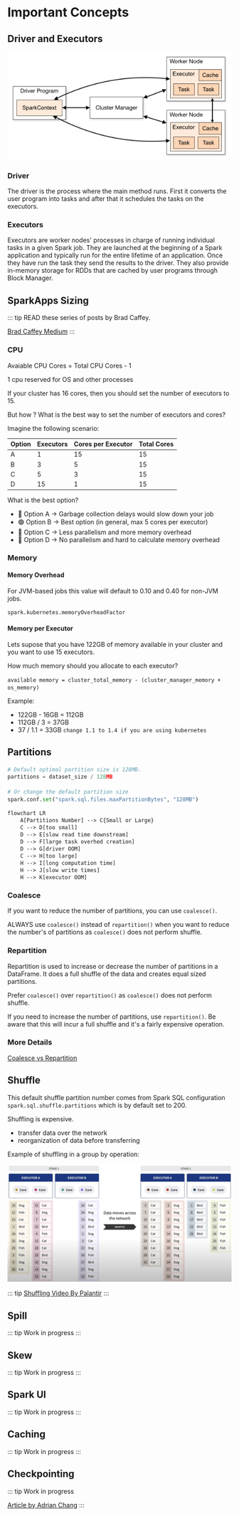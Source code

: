 # Important Concepts

## Driver and Executors

![Spark Architecture](driver-exec.png)

### Driver

The driver is the process where the main method runs. First it converts the user program into tasks and after that it schedules the tasks on the executors.

### Executors

Executors are worker nodes' processes in charge of running individual tasks in a given Spark job. They are launched at the beginning of a Spark application and typically run for the entire lifetime of an application. Once they have run the task they send the results to the driver. They also provide in-memory storage for RDDs that are cached by user programs through Block Manager.

## SparkApps Sizing
::: tip
READ these series of posts by Brad Caffey.

[Brad Caffey Medium](https://medium.com/expedia-group-tech/part-3-efficient-executor-configuration-for-apache-spark-b4602929262)
:::


### CPU

Avaiable CPU Cores = Total CPU Cores - 1 

1 cpu reserved for OS and other processes

If your cluster has 16 cores, then you should set the number of executors to 15.

But how ? What is the best way to set the number of executors and cores?

Imagine the following scenario:

| Option | Executors | Cores per Executor | Total Cores | 
| ------ | --------- | ------------------ | ----------- |
| A      | 1         | 15                 | 15          |
| B      | 3         | 5                  | 15          |
| C      | 5         | 3                  | 15          |
| D      | 15        | 1                  | 15          |

What is the best option? 

* :red_circle: Option A -> Garbage collection delays would slow down your job
* :green_circle: Option B -> Best option (in general, max 5 cores per executor)
* :red_circle: Option C -> Less parallelism and more memory overhead
* :red_circle: Option D -> No parallelism and hard to calculate memory overhead

### Memory

#### Memory Overhead

For JVM-based jobs this value will default to 0.10 and 0.40 for non-JVM jobs.

```python
spark.kubernetes.memoryOverheadFactor
```

#### Memory per Executor

Lets supose that you have 122GB of memory available in your cluster and you want to use 15 executors.

How much memory should you allocate to each executor?

`available memory = cluster_total_memory - (cluster_manager_memory + os_memory)`

Example: 

- 122GB - 16GB = 112GB
- 112GB / 3 = 37GB
- 37 / 1.1 = 33GB  `change 1.1 to 1.4 if you are using kubernetes` 

## Partitions


```python
# Default optimal partition size is 128MB.
partitions = dataset_size / 128MB

# Or change the default partition size
spark.conf.set("spark.sql.files.maxPartitionBytes", "128MB")
```

```mermaid
flowchart LR
    A[Partitions Number] --> C{Small or Large}
    C --> D[too small]
    D --> E[slow read time downstream]
    D --> F[large task overhed creation]
    D --> G[driver OOM]
    C --> H[too large]
    H --> I[long computation time]
    H --> J[slow write times]
    H --> K[executor OOM]
```

### Coalesce
If you want to reduce the number of partitions, you can use `coalesce()`.

ALWAYS use `coalesce()` instead of `repartition()` when you want to reduce the number's of partitions as `coalesce()` does not perform shuffle.

### Repartition

Repartition is used to increase or decrease the number of partitions in a DataFrame. It does a full shuffle of the data and creates equal sized partitions.

Prefer `coalesce()` over `repartition()` as `coalesce()` does not perform shuffle.

If you need to increase the number of partitions, use `repartition()`. Be aware that this will incur a full shuffle and it's a fairly expensive operation.

### More Details

[Coalesce vs Repartition](https://sparkbyexamples.com/spark/spark-repartition-vs-coalesce/)

## Shuffle

This default shuffle partition number comes from Spark SQL configuration `spark.sql.shuffle.partitions` which is by default set to 200.

Shuffling is expensive. 

* transfer data over the network
* reorganization of data before transferring

Example of shuffling in a group by operation:

![Shuffling](shuffling.png)

::: tip
[Shuffling Video By Palantir](https://www.youtube.com/watch?v=ffHboqNoW_A)
:::

## Spill

::: tip
Work in progress
:::


## Skew

::: tip
Work in progress
:::


## Spark UI

::: tip
Work in progress
:::

## Caching

::: tip
Work in progress
:::

## Checkpointing
::: tip
Work in progress

[Article by Adrian Chang](https://medium.com/@adrianchang/apache-spark-checkpointing-ebd2ec065371)
:::
